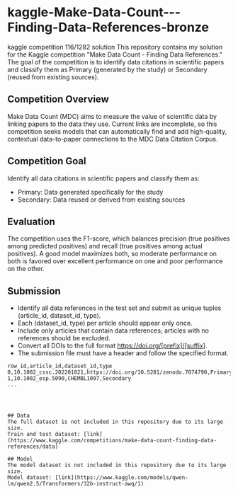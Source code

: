 # kaggle-Make-Data-Count---Finding-Data-References-bronze
kaggle competition 116/1282 solution
This repository contains my solution for the Kaggle competition "Make Data Count - Finding Data References." The goal of the competition is to identify data citations in scientific papers and classify them as Primary (generated by the study) or Secondary (reused from existing sources).

## Competition Overview
Make Data Count (MDC) aims to measure the value of scientific data by linking papers to the data they use. Current links are incomplete, so this competition seeks models that can automatically find and add high-quality, contextual data-to-paper connections to the MDC Data Citation Corpus.

## Competition Goal
Identify all data citations in scientific papers and classify them as:
- Primary: Data generated specifically for the study
- Secondary: Data reused or derived from existing sources

## Evaluation
The competition uses the F1-score, which balances precision (true positives among predicted positives) and recall (true positives among actual positives). A good model maximizes both, so moderate performance on both is favored over excellent performance on one and poor performance on the other.

## Submission
- Identify all data references in the test set and submit as unique tuples (article_id, dataset_id, type).
- Each (dataset_id, type) per article should appear only once.
- Include only articles that contain data references; articles with no references should be excluded.
- Convert all DOIs to the full format https://doi.org/[prefix]/[suffix].
- The submission file must have a header and follow the specified format.
```csv
row_id,article_id,dataset_id,type
0,10.1002_cssc.202201821,https://doi.org/10.5281/zenodo.7074790,Primary
1,10.1002_esp.5090,CHEMBL1097,Secondary
...




## Data
The full dataset is not included in this repository due to its large size.
Train and test dataset: [link](https://www.kaggle.com/competitions/make-data-count-finding-data-references/data)

## Model
The model dataset is not included in this repository due to its large size.
Model dataset: [link](https://www.kaggle.com/models/qwen-lm/qwen2.5/Transformers/32b-instruct-awq/1)
